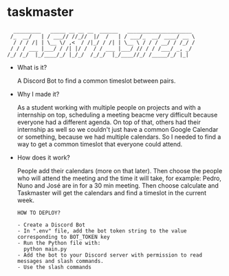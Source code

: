 # taskmaster


      _________   _____ __ __ __  ______   _____________________ 
     /_  __/   | / ___// //_//  |/  /   | / ___/_  __/ ____/ __ \
      / / / /| | \__ \/ ,<  / /|_/ / /| | \__ \ / / / __/ / /_/ /
     / / / ___ |___/ / /| |/ /  / / ___ |___/ // / / /___/ _, _/ 
    /_/ /_/  |_/____/_/ |_/_/  /_/_/  |_/____//_/ /_____/_/ |_|  
                                                             
- What is it?
  
  A Discord Bot to find a common timeslot between pairs.
  
- Why I made it?
 
  As a student working with multiple people on projects and with a internship on top, scheduling a meeting beacme very difficult because everyone had a different agenda.
  On top of that, others had their internship as well so we couldn't just have a common Google Calendar or something, because we had multiple calendars.
  So I needed to find a way to get a common timeslot that everyone could attend.
  
- How does it work?

  People add their calendars (more on that later). Then choose the people who will attend the meeting and the time it will take, for example: Pedro, Nuno and José are in for a 30 min meeting.
  Then choose calculate and Taskmaster will get the calendars and find a timeslot in the current week.
  
    
      HOW TO DEPLOY?
      
      - Create a Discord Bot
      - In ".env" file, add the bot token string to the value corresponding to BOT_TOKEN key
      - Run the Python file with:
        python main.py
      - Add the bot to your Discord server with permission to read messages and slash commands.
      - Use the slash commands
